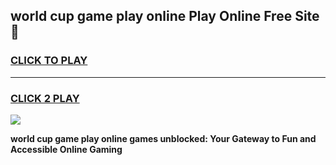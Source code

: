 
## world cup game play online Play Online Free Site 👋
<h3>
<a href="https://download.freeplayer.one?title=world_cup_game_play_online&ref=21F">CLICK TO PLAY</a></h3>
<hr>

<h3>
<a href="https://download.freeplayer.one?title=world_cup_game_play_online&ref=21F">CLICK 2 PLAY</a>
  
</h3>

<a href="https://download.freeplayer.one?title=world_cup_game_play_online&ref=21F"><img src="https://cdnb.artstation.com/p/assets/images/images/032/539/853/original/anto-thomas-button-gif.gif"></a>


**world cup game play online games unblocked: Your Gateway to Fun and Accessible Online Gaming**
